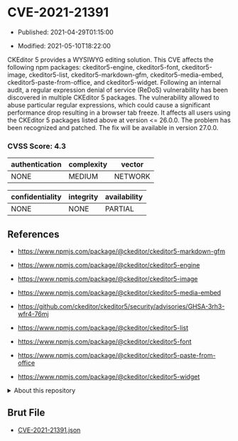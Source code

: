 # CVE-2021-21391

- Published: 2021-04-29T01:15:00

- Modified: 2021-05-10T18:22:00

CKEditor 5 provides a WYSIWYG editing solution. This CVE affects the following npm packages: ckeditor5-engine, ckeditor5-font, ckeditor5-image, ckeditor5-list, ckeditor5-markdown-gfm, ckeditor5-media-embed, ckeditor5-paste-from-office, and ckeditor5-widget. Following an internal audit, a regular expression denial of service (ReDoS) vulnerability has been discovered in multiple CKEditor 5 packages. The vulnerability allowed to abuse particular regular expressions, which could cause a significant performance drop resulting in a browser tab freeze. It affects all users using the CKEditor 5 packages listed above at version <= 26.0.0. The problem has been recognized and patched. The fix will be available in version 27.0.0.

### CVSS Score: **4.3**

| authentication | complexity | vector |
| --- | --- | --- |
| NONE | MEDIUM | NETWORK |

| confidentiality | integrity | availability |
| --- | --- | --- |
| NONE | NONE | PARTIAL |

## References

* https://www.npmjs.com/package/@ckeditor/ckeditor5-markdown-gfm

* https://www.npmjs.com/package/@ckeditor/ckeditor5-engine

* https://www.npmjs.com/package/@ckeditor/ckeditor5-image

* https://www.npmjs.com/package/@ckeditor/ckeditor5-media-embed

* https://github.com/ckeditor/ckeditor5/security/advisories/GHSA-3rh3-wfr4-76mj

* https://www.npmjs.com/package/@ckeditor/ckeditor5-list

* https://www.npmjs.com/package/@ckeditor/ckeditor5-font

* https://www.npmjs.com/package/@ckeditor/ckeditor5-paste-from-office

* https://www.npmjs.com/package/@ckeditor/ckeditor5-widget

<details>
<summary>About this repository</summary> 

  This repository is part of the project [Live Hack CVE](https://github.com/Live-Hack-CVE). Main website can be found [www.live-hack.org](https://www.live-hack.org) 
  
  Made by [Sn0wAlice](https://github.com/Sn0wAlice) for the people that care about security and need to have a feed of the latest CVEs. Hope you enjoy it, don't forget to star the repo and follow me on [Twitter](https://twitter.com/Sn0wAlice) and [Github](https://github.com/Sn0wAlice). And that is my [personnal website](https://www.alice-snow.me/)

  - [Home Page](https://github.com/Live-Hack-CVE)
  - [Framework](https://github.com/Live-Hack-CVE/cve-framework)
  - [CVE database](https://github.com/Live-Hack-CVE/full_database)
  - [Changelog](https://github.com/Live-Hack-CVE/Changelog)
</details>

## Brut File

* [CVE-2021-21391.json](https://raw.githubusercontent.com/Live-Hack-CVE/full_database/main/cves/2021/CVE-2021-21391.json)

